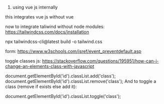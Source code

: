 1. using vue js internally

<script src="https://cdn.jsdelivr.net/npm/vue@2.6.12"></script>

this integrates vue js without vue

now to integrate taliwind without node modules:
https://tailwindcss.com/docs/installation

npx tailwindcss-cli@latest build -o tailwind.css

form:
https://www.w3schools.com/jsref/event_preventdefault.asp

toggle classes js:
https://stackoverflow.com/questions/195951/how-can-i-change-an-elements-class-with-javascript

document.getElementById('id').classList.add('class');
document.getElementById('id').classList.remove('class');
And to toggle a class (remove if exists else add it):

document.getElementById('id').classList.toggle('class');
